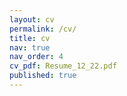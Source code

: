 ```yaml
---
layout: cv
permalink: /cv/
title: cv
nav: true
nav_order: 4
cv_pdf: Resume_12_22.pdf
published: true
---
```

